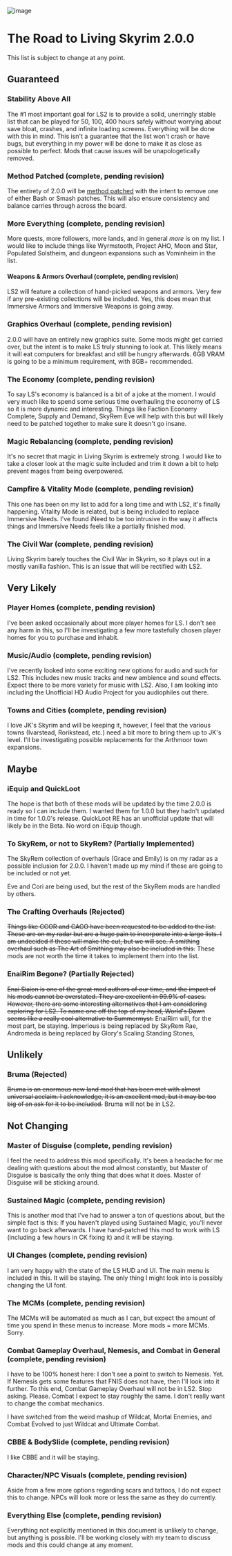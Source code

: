 ![image](https://i.imgur.com/OBaNHbL.png)

# The Road to Living Skyrim 2.0.0
This list is subject to change at any point.

## Guaranteed 
### Stability Above All
The #1 most important goal for LS2 is to provide a solid, unerringly stable list that can be played for 50, 100, 400 hours safely without worrying about save bloat, crashes, and infinite loading screens. Everything will be done with this in mind. This isn't a guarantee that the list won't crash or have bugs, but everything in my power will be done to make it as close as possible to perfect. Mods that cause issues will be unapologetically removed.

### Method Patched (complete, pending revision)
The entirety of 2.0.0 will be [method patched](https://gist.github.com/CovenantTurtle/9992289653e91455a06753ef6275590a) with the intent to remove one of either Bash or Smash patches. This will also ensure consistency and balance carries through across the board.

### More Everything (complete, pending revision)
More quests, more followers, more lands, and in general *more* is on my list. I would like to include things like Wyrmstooth, Project AHO, Moon and Star, Populated Solstheim, and dungeon expansions such as Vominheim in the list.

#### Weapons & Armors Overhaul (complete, pending revision)
LS2 will feature a collection of hand-picked weapons and armors. Very few if any pre-existing collections will be included. Yes, this does mean that Immersive Armors and Immersive Weapons is going away.

### Graphics Overhaul (complete, pending revision)
2.0.0 will have an entirely new graphics suite. Some mods might get carried over, but the intent is to make LS truly stunning to look at. This likely means it will eat computers for breakfast and still be hungry afterwards. 6GB VRAM is going to be a minimum requirement, with 8GB+ recommended.

### The Economy (complete, pending revision)
To say LS's economy is balanced is a bit of a joke at the moment. I would very much like to spend some serious time overhauling the economy of LS so it is more dynamic and interesting. Things like Faction Economy Complete, Supply and Demand, SkyRem Eve will help with this but will likely need to be patched together to make sure it doesn't go insane.

### Magic Rebalancing (complete, pending revision)
It's no secret that magic in Living Skyrim is extremely strong. I would like to take a closer look at the magic suite included and trim it down a bit to help prevent mages from being overpowered.

### Campfire & Vitality Mode (complete, pending revision)
This one has been on my list to add for a long time and with LS2, it's finally happening. Vitality Mode is related, but is being included to replace Immersive Needs. I've found iNeed to be too intrusive in the way it affects things and Immersive Needs feels like a partially finished mod.

### The Civil War (complete, pending revision)
Living Skyrim barely touches the Civil War in Skyrim, so it plays out in a mostly vanilla fashion. This is an issue that will be rectified with LS2.

## Very Likely
### Player Homes (complete, pending revision)
I've been asked occasionally about more player homes for LS. I don't see any harm in this, so I'll be investigating a few more tastefully chosen player homes for you to purchase and inhabit.

### Music/Audio (complete, pending revision)
I've recently looked into some exciting new options for audio and such for LS2. This includes new music tracks and new ambience and sound effects. Expect there to be more variety for music with LS2. Also, I am looking into including the Unofficial HD Audio Project for you audiophiles out there.

### Towns and Cities (complete, pending revision)
I love JK's Skyrim and will be keeping it, however, I feel that the various towns (Ivarstead, Rorikstead, etc.) need a bit more to bring them up to JK's level. I'll be investigating possible replacements for the Arthmoor town expansions.

## Maybe
### iEquip and QuickLoot
The hope is that both of these mods will be updated by the time 2.0.0 is ready so I can include them. I wanted them for 1.0.0 but they hadn't updated in time for 1.0.0's release. QuickLoot RE has an unofficial update that will likely be in the Beta. No word on iEquip though.

### To SkyRem, or not to SkyRem? (Partially Implemented)
The SkyRem collection of overhauls (Grace and Emily) is on my radar as a possible inclusion for 2.0.0. I haven't made up my mind if these are going to be included or not yet.

Eve and Cori are being used, but the rest of the SkyRem mods are handled by others.

### The Crafting Overhauls (Rejected)
~~Things like CCOR and CACO have been requested to be added to the list. These are on my radar but are a huge pain to incorporate into a large lists. I am undecided if these will make the cut, but we will see. A smithing overhaul such as The Art of Smithing may also be included in this.~~ These mods are not worth the time it takes to implement them into the list.

### EnaiRim Begone? (Partially Rejected)
~~Enai Siaion is one of the great mod authors of our time, and the impact of his mods cannot be overstated. They are excellent in 99.9% of cases. However, there are some interesting alternatives that I am considering exploring for LS2. To name one off the top of my head, World's Dawn seems like a really cool alternative to Summermyst.~~ EnaiRim will, for the most part, be staying. Imperious is being replaced by SkyRem Rae, Andromeda is being replaced by Glory's Scaling Standing Stones, 

## Unlikely
### Bruma (Rejected)
~~Bruma is an enormous new land mod that has been met with almost universal acclaim. I acknowledge, it is an excellent mod, but it may be too big of an ask for it to be included.~~ Bruma will not be in LS2.

## Not Changing
### Master of Disguise (complete, pending revision)
I feel the need to address this mod specifically. It's been a headache for me dealing with questions about the mod almost constantly, but Master of Disguise is basically the only thing that does what it does. Master of Disguise will be sticking around.

### Sustained Magic (complete, pending revision)
This is another mod that I've had to answer a ton of questions about, but the simple fact is this: If you haven't played using Sustained Magic, you'll never want to go back afterwards. I have hand-patched this mod to work with LS (including a few hours in CK fixing it) and it will be staying.

### UI Changes (complete, pending revision)
I am very happy with the state of the LS HUD and UI. The main menu is included in this. It will be staying. The only thing I might look into is possibly changing the UI font.

### The MCMs (complete, pending revision)
The MCMs will be automated as much as I can, but expect the amount of time you spend in these menus to increase. More mods = more MCMs. Sorry.

### Combat Gameplay Overhaul, Nemesis, and Combat in General (complete, pending revision)
I have to be 100% honest here: I don't see a point to switch to Nemesis. Yet. If Nemesis gets some features that FNIS does not have, then I'll look into it further. To this end, Combat Gameplay Overhaul will not be in LS2. Stop asking. Please. Combat I expect to stay roughly the same. I don't really want to change the combat mechanics.

I have switched from the weird mashup of Wildcat, Mortal Enemies, and Combat Evolved to just Wildcat and Ultimate Combat.

### CBBE & BodySlide (complete, pending revision)
I like CBBE and it will be staying.

### Character/NPC Visuals (complete, pending revision)
Aside from a few more options regarding scars and tattoos, I do not expect this to change. NPCs will look more or less the same as they do currently.

### Everything Else (complete, pending revision)
Everything not explicitly mentioned in this document is unlikely to change, but anything is possible. I'll be working closely with my team to discuss mods and this could change at any moment.
